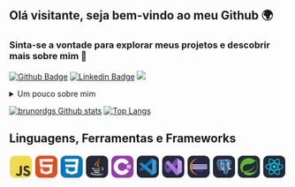 ## Olá visitante, seja bem-vindo ao meu Github 🌍

### Sinta-se a vontade para explorar meus projetos e descobrir mais sobre mim 🤗


<!--
**brunordgsmrr/brunordgsmrr** is a ✨ _special_ ✨ repository because its `README.md` (this file) appears on your GitHub profile.

Here are some ideas to get you started:

- 🔭 I’m currently working on ...
- 🌱 I’m currently learning ...
- 👯 I’m looking to collaborate on ...
- 🤔 I’m looking for help with ...
- 💬 Ask me about ...
- 📫 How to reach me: ...
- 😄 Pronouns: ...
- ⚡ Fun fact: ...
-->

[![Github Badge](https://img.shields.io/badge/-Github-000?style=flat-square&logo=Github&logoColor=white&link=https://github.com/brunordgsmrr)](https://github.com/brunordgsmrr)
[![Linkedin Badge](https://img.shields.io/badge/-LinkedIn-blue?style=flat-square&logo=Linkedin&logoColor=white&link=https://www.linkedin.com/in/bruno-rodrigues-moreira-7609a5191//)](https://www.linkedin.com/in/bruno-rodrigues-moreira-7609a5191//)
![](https://visitor-badge.laobi.icu/badge?page_id=brunordgsmrr.brunordgsmrr)

<details>
<summary>Um pouco sobre mim</summary>
<p>
  
Bruno Rodrigues, 23, desde pequeno, apaixonado por tecnologia e jogos.

Atualmente sou Desenhista e utilizo AutoCad, pode parecer distante de TI, porem tem suas ligações, por exemplo, é possivel desenvolver funções dentro do AutoCAD usando LISP.

Por mais que minha função seja desenhista, procuro automatizar algumas tarefas, utilizando PYTHON ou ShellScript.

Me foco é me tornar um desenvolvedor Back-end, estou estudando Java e SpringBoot para criação de APIs, estou quebrando a cabeça, mais estou caminhando😅

Minha personalidade?

Sou uma pessoa que está sempre à procura de problemas 😅, não descanso enquanto não achar uma solução, me adapto facilmente as situações mesmo sendo timido e minha maior satisfação é contribuir com outras pessoas.

📫 bruno_rdgs_@gmail.com
</p>
</details>

[![brunordgs Github stats](https://github-readme-stats.vercel.app/api?username=brunordgsmrr&theme=radical&custom_title=brunordgsmrr%20GitHub%20Stats&show_icons=true&include_all_commits=true&locale=pt-Br)](https://github.com/anuraghazra/github-readme-stats)
[![Top Langs](https://github-readme-stats.vercel.app/api/top-langs/?username=brunordgsmrr&theme=radical&locale=pt-Br&langs_count=8&layout=compact)](https://github.com/brunordgsmrr/github-readme-stats)

## Linguagens, Ferramentas e Frameworks
<p class="icons">
<img src="https://github.com/tandpfun/skill-icons/raw/main/icons/JavaScript.svg" alt="Javascript" height=40 style="vertical-align:top;margin:1px;">
<img src="https://github.com/tandpfun/skill-icons/raw/main/icons/HTML.svg" alt="HTML" height=40 style="vertical-align:top;margin:1px;">
<img src="https://github.com/tandpfun/skill-icons/raw/main/icons/CSS.svg" alt="CSS" height=40 style="vertical-align:top;margin:1px;">
<img src="https://github.com/tandpfun/skill-icons/raw/main/icons/Java-Dark.svg" alt="Java" height=40 style="vertical-align:top;margin:1px;">
<img src="https://github.com/tandpfun/skill-icons/raw/main/icons/CS.svg" alt="CSharp" height=40 style="vertical-align:top;margin:1px;">
<img src="https://github.com/tandpfun/skill-icons/raw/main/icons/VSCode-Dark.svg" alt="Visual Studio Code" height=40 style="vertical-align:top;margin:1px;">
<img src="https://github.com/tandpfun/skill-icons/raw/main/icons/VisualStudio-Dark.svg" alt="Visual Studio" height=40 style="vertical-align:top;margin:1px;">
<img src="https://github.com/tandpfun/skill-icons/raw/main/icons/Eclipse-Dark.svg" alt="Eclipse" height=40 style="vertical-align:top;margin:1px;">
<img src="https://github.com/tandpfun/skill-icons/raw/main/icons/PostgreSQL-Dark.svg" alt="PostgreSQL" height=40 style="vertical-align:top;margin:1px;">
<img src="https://github.com/tandpfun/skill-icons/raw/main/icons/Spring-Dark.svg" alt="Spring" height=40 style="vertical-align:top;margin:1px;">
<img src="https://github.com/tandpfun/skill-icons/raw/main/icons/React-Dark.svg" alt="React" height=40 style="vertical-align:top;margin:1px;">
</p>


